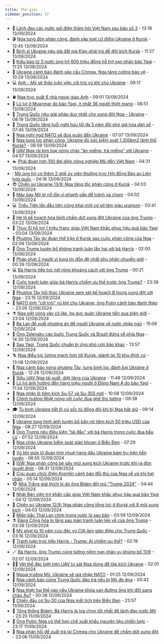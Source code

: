 ```yaml
---
title: Thế giới
sidebar_position: 17
---
```


<!-- dantri-the-gioi:START -->
- 🌋 [Lãnh đạo các nước gửi điện thăm hỏi Việt Nam sau bão số 3](https://dantri.com.vn/the-gioi/lanh-dao-cac-nuoc-gui-dien-tham-hoi-viet-nam-sau-bao-so-3-20240913200508361.htm) - 13:18 13/09/2024
- 🎬 [Nga tung đòn phản công, đánh sập loạt cứ điểm Ukraine ở Kursk](https://dantri.com.vn/the-gioi/nga-tung-don-phan-cong-danh-sap-loat-cu-diem-ukraine-o-kursk-20240913164146232.htm) - 12:45 13/09/2024
- 🧰 [Binh sĩ Ukraine nêu giá đắt mà Kiev phải trả để đột kích Kursk](https://dantri.com.vn/the-gioi/binh-si-ukraine-neu-gia-dat-ma-kiev-phai-tra-de-dot-kich-kursk-20240913174302677.htm) - 11:27 13/09/2024
- 🌋 [Kiều bào từ 3 nước ủng hộ 600 triệu đồng hỗ trợ nạn nhân bão Yagi](https://dantri.com.vn/the-gioi/kieu-bao-tu-3-nuoc-ung-ho-600-trieu-dong-ho-tro-nan-nhan-bao-yagi-20240913175258889.htm) - 11:25 13/09/2024
- 🗽 [Ukraine cảnh báo đánh sập cầu Crimea, Nga tăng cường bảo vệ](https://dantri.com.vn/the-gioi/ukraine-canh-bao-danh-sap-cau-crimea-nga-tang-cuong-bao-ve-20240913163707325.htm) - 10:29 13/09/2024
- 💻 [Anh - Mỹ sẽ thảo luận việc cởi trói vũ khí cho Ukraine](https://dantri.com.vn/the-gioi/anh-my-se-thao-luan-viec-coi-troi-vu-khi-cho-ukraine-20240910224715015.htm) - 09:17 13/09/2024
- ⛽️ [Nga trục xuất 6 nhà ngoại giao Anh](https://dantri.com.vn/the-gioi/nga-truc-xuat-6-nha-ngoai-giao-anh-20240913155329727.htm) - 09:01 13/09/2024
- 🤩 [Lũ lụt ở Myanmar do bão Yagi, ít nhất 36 người thiệt mạng](https://dantri.com.vn/the-gioi/lu-lut-o-myanmar-do-bao-yagi-it-nhat-36-nguoi-thiet-mang-20240913151911218.htm) - 08:51 13/09/2024
- 🧐 [Trung Quốc nêu giải pháp duy nhất cho xung đột Nga - Ukraine](https://dantri.com.vn/the-gioi/trung-quoc-neu-giai-phap-duy-nhat-cho-xung-dot-nga-ukraine-20240913151254320.htm) - 08:19 13/09/2024
- 🎊 [Trung Quốc tăng tuổi nghỉ hưu tối đa 5 năm đối phó già hóa dân số](https://dantri.com.vn/the-gioi/trung-quoc-tang-tuoi-nghi-huu-toi-da-5-nam-doi-pho-gia-hoa-dan-so-20240913142717652.htm) - 07:45 13/09/2024
- 📝 [Nga nghi ngờ NATO sẽ đưa quân đến Ukraine](https://dantri.com.vn/the-gioi/nga-nghi-ngo-nato-se-dua-quan-den-ukraine-20240913140354064.htm) - 07:07 13/09/2024
- 🤡 [Nga tung lực phản công, Ukraine đủ sức kiểm soát 1.300km2 lãnh thổ Kursk?](https://dantri.com.vn/the-gioi/nga-tung-luc-phan-cong-ukraine-du-suc-kiem-soat-1300km2-lanh-tho-kursk-20240913121108334.htm) - 06:59 13/09/2024
- 🥷 [UAV Nga rải kim loại nóng chảy &quot;ăn miếng, trả miếng&quot; với Ukraine](https://dantri.com.vn/the-gioi/uav-nga-rai-kim-loai-nong-chay-an-mieng-tra-mieng-voi-ukraine-20240913090747568.htm) - 04:57 13/09/2024
- 🏊 [Phái đoàn hơn 100 đại diện nông nghiệp Mỹ đến Việt Nam](https://dantri.com.vn/the-gioi/phai-doan-hon-100-dai-dien-nong-nghiep-my-den-viet-nam-20240913112307828.htm) - 04:31 13/09/2024
- 🕯 [Mỹ ủng hộ có thêm 2 ghế ủy viên thường trực Hội đồng Bảo an Liên hợp quốc](https://dantri.com.vn/the-gioi/my-ung-ho-co-them-2-ghe-uy-vien-thuong-truc-hoi-dong-bao-an-lien-hop-quoc-20240913104945671.htm) - 04:16 13/09/2024
- 😎 [Chiến sự Ukraine 13/9: Nga tăng tốc phản công ở Kursk](https://dantri.com.vn/the-gioi/chien-su-ukraine-139-nga-tang-toc-phan-cong-o-kursk-20240913102606738.htm) - 04:03 13/09/2024
- 🌈 [Máy bay Mỹ bị nổ lốp vì phanh gấp để tránh va chạm](https://dantri.com.vn/the-gioi/may-bay-my-bi-no-lop-vi-phanh-gap-de-tranh-va-cham-20240913105214740.htm) - 04:02 13/09/2024
- 💻 [Triều Tiên lần đầu tiên công khai một cơ sở làm giàu uranium](https://dantri.com.vn/the-gioi/trieu-tien-lan-dau-tien-cong-khai-mot-co-so-lam-giau-uranium-20240913102200926.htm) - 03:41 13/09/2024
- 🤖 [Hé lộ kế hoạch hòa bình chấm dứt xung đột Ukraine của ông Trump](https://dantri.com.vn/the-gioi/he-lo-ke-hoach-hoa-binh-cham-dut-xung-dot-ukraine-cua-ong-trump-20240913101904480.htm) - 03:22 13/09/2024
- 🦏 [Thụy Sĩ hỗ trợ 1 triệu franc giúp Việt Nam khắc phục hậu quả bão Yagi](https://dantri.com.vn/the-gioi/thuy-si-ho-tro-1-trieu-franc-giup-viet-nam-khac-phuc-hau-qua-bao-yagi-20240913095808673.htm) - 03:04 13/09/2024
- 🌁 [Phương Tây dự đoán thế trận ở Kursk sau cuộc phản công của Nga](https://dantri.com.vn/the-gioi/phuong-tay-du-doan-the-tran-o-kursk-sau-cuoc-phan-cong-cua-nga-20240913085951846.htm) - 02:09 13/09/2024
- 🐘 [Ông Trump tuyên bố không tranh luận lần hai với bà Harris](https://dantri.com.vn/the-gioi/ong-trump-tuyen-bo-khong-tranh-luan-lan-hai-voi-ba-harris-20240913080725001.htm) - 02:00 13/09/2024
- 🥷 [Pháp phạt 2 người vì tung tin đồn đệ nhất phu nhân chuyển giới](https://dantri.com.vn/the-gioi/phap-phat-2-nguoi-vi-tung-tin-don-de-nhat-phu-nhan-chuyen-gioi-20240913072723872.htm) - 00:39 13/09/2024
- 💻 [Bà Harris tiếp tục nới rộng khoảng cách với ông Trump](https://dantri.com.vn/the-gioi/ba-harris-tiep-tuc-noi-rong-khoang-cach-voi-ong-trump-20240913063832240.htm) - 00:21 13/09/2024
- 🎡 [Cuộc tranh luận giúp bà Harris chiếm ưu thế trước ông Trump?](https://dantri.com.vn/the-gioi/cuoc-tranh-luan-giup-ba-harris-chiem-uu-the-truoc-ong-trump-20240913004232033.htm) - 23:38 12/09/2024
- 🧰 [Phương Tây hối thúc Ukraine xem xét kế hoạch B trong xung đột với Nga](https://dantri.com.vn/the-gioi/phuong-tay-hoi-thuc-ukraine-xem-xet-ke-hoach-b-trong-xung-dot-voi-nga-20240913051716048.htm) - 23:15 12/09/2024
- 🥸 [NATO tính &quot;cởi trói&quot; vũ khí cho Ukraine, ông Putin cảnh báo đanh thép](https://dantri.com.vn/the-gioi/nato-tinh-coi-troi-vu-khi-cho-ukraine-ong-putin-canh-bao-danh-thep-20240913010955146.htm) - 23:05 12/09/2024
- ⚗️ [Nga siết vòng vây cô lập, hạ gục quân Ukraine tiến qua biên giới](https://dantri.com.vn/the-gioi/nga-siet-vong-vay-co-lap-ha-guc-quan-ukraine-tien-qua-bien-gioi-20240913023156675.htm) - 23:04 12/09/2024
- 🌮 [Ba Lan đề xuất phương án để người Ukraine về nước nhập ngũ](https://dantri.com.vn/the-gioi/ba-lan-de-xuat-phuong-an-de-nguoi-ukraine-ve-nuoc-nhap-ngu-20240912215231942.htm) - 15:06 12/09/2024
- 🎃 [Ông Zelensky cáo buộc Trung Quốc và Brazil đứng về phía Nga](https://dantri.com.vn/the-gioi/ong-zelensky-cao-buoc-trung-quoc-va-brazil-dung-ve-phia-nga-20240912212202507.htm) - 14:30 12/09/2024
- 💫 [Sau Yagi, Trung Quốc chuẩn bị ứng phó cơn bão khác](https://dantri.com.vn/the-gioi/sau-yagi-trung-quoc-chuan-bi-ung-pho-con-bao-khac-20240912205204155.htm) - 13:57 12/09/2024
- 🪜 [Nga điều lực lượng mạnh hơn tới Kursk, giành lại 10 khu định cư](https://dantri.com.vn/the-gioi/nga-dieu-luc-luong-manh-hon-toi-kursk-gianh-lai-10-khu-dinh-cu-20240912195338884.htm) - 13:08 12/09/2024
- 🌋 [Nga cảnh báo nóng phương Tây, tung binh lực đánh bại Ukraine ở Kursk](https://dantri.com.vn/the-gioi/nga-canh-bao-nong-phuong-tay-tung-binh-luc-danh-bai-ukraine-o-kursk-20240912185851766.htm) - 12:28 12/09/2024
- 🦏 [Siêu UAV Nga tái xuất, diệt tăng của Ukraine](https://dantri.com.vn/the-gioi/sieu-uav-nga-tai-xuat-diet-tang-cua-ukraine-20240910150742513.htm) - 11:48 12/09/2024
- 👀 [Lũ lụt ảnh hưởng đến hàng triệu người ở Đông Nam Á do bão Yagi](https://dantri.com.vn/the-gioi/lu-lut-anh-huong-den-hang-trieu-nguoi-o-dong-nam-a-do-bao-yagi-20240912172353845.htm) - 11:34 12/09/2024
- 🧰 [Nga nhận lô tiêm kích Su-57 và Su-35S mới](https://dantri.com.vn/the-gioi/nga-nhan-lo-tiem-kich-su-57-va-su-35s-moi-20240912154454199.htm) - 10:08 12/09/2024
- 🚀 [Chính trường Nhật nóng với cuộc đua ghế thủ tướng](https://dantri.com.vn/the-gioi/chinh-truong-nhat-nong-voi-cuoc-dua-ghe-thu-tuong-20240912161409806.htm) - 09:38 12/09/2024
- 🎓 [Tù binh Ukraine tiết lộ cú sốc từ đồng đội khi bị Nga bắt giữ](https://dantri.com.vn/the-gioi/tu-binh-ukraine-tiet-lo-cu-soc-tu-dong-doi-khi-bi-nga-bat-giu-20240912154345281.htm) - 09:14 12/09/2024
- 🥸 [Ukraine tung hình ảnh tuyên bố bắn rơi tiêm kích 50 triệu USD của Nga](https://dantri.com.vn/the-gioi/ukraine-tung-hinh-anh-tuyen-bo-ban-roi-tiem-kich-50-trieu-usd-cua-nga-20240912145609051.htm) - 08:27 12/09/2024
- 🦅 [Ông Trump nêu điều kiện &quot;tái đấu&quot; với bà Harris trong cuộc đua bầu cử](https://dantri.com.vn/the-gioi/ong-trump-neu-dieu-kien-tai-dau-voi-ba-harris-trong-cuoc-dua-bau-cu-20240912063357257.htm) - 07:52 12/09/2024
- 🤭 [Nga chặn Ukraine kiểm soát giàn khoan ở Biển Đen](https://dantri.com.vn/the-gioi/nga-chan-ukraine-kiem-soat-gian-khoan-o-bien-den-20240912141536539.htm) - 07:29 12/09/2024
- 🤖 [Vũ khí giúp lữ đoàn tinh nhuệ hàng đầu Ukraine bám trụ trên tiền tuyến](https://dantri.com.vn/the-gioi/vu-khi-giup-lu-doan-tinh-nhue-hang-dau-ukraine-bam-tru-tren-tien-tuyen-20240912122535344.htm) - 06:55 12/09/2024
- 🐲 [ISW: Nga phản công bẻ gãy mũi xung kích Ukraine trước khi ra đòn quyết định](https://dantri.com.vn/the-gioi/isw-nga-phan-cong-be-gay-mui-xung-kich-ukraine-truoc-khi-ra-don-quyet-dinh-20240912115855287.htm) - 06:31 12/09/2024
- 🫣 [Cựu quan chức Điện Kremlin cảnh báo đối thủ của Nga về vũ khí hạt nhân](https://dantri.com.vn/the-gioi/cuu-quan-chuc-dien-kremlin-canh-bao-doi-thu-cua-nga-ve-vu-khi-hat-nhan-20240912114846448.htm) - 05:14 12/09/2024
- 🐵 [Nhà Trắng giải thích lý do ông Biden đội mũ &quot;Trump 2024&quot;](https://dantri.com.vn/the-gioi/nha-trang-giai-thich-ly-do-ong-biden-doi-mu-trump-2024-20240912114008036.htm) - 04:44 12/09/2024
- 🫶 [Nhật Bản viện trợ khẩn cấp giúp Việt Nam khắc phục hậu quả bão Yagi](https://dantri.com.vn/the-gioi/nhat-ban-vien-tro-khan-cap-giup-viet-nam-khac-phuc-hau-qua-bao-yagi-20240912110104973.htm) - 04:12 12/09/2024
- 💃 [Chiến sự Ukraine 12/9: Nga phản công tổng lực ở Kursk với 8 mũi xung kích](https://dantri.com.vn/the-gioi/chien-su-ukraine-129-nga-phan-cong-tong-luc-o-kursk-voi-8-mui-xung-kich-20240912103823162.htm) - 04:03 12/09/2024
- 💫 [Miền bắc Thái Lan chìm trong nước lũ sau bão](https://dantri.com.vn/the-gioi/mien-bac-thai-lan-chim-trong-nuoc-lu-sau-bao-20240912104731800.htm) - 03:59 12/09/2024
- ⚗️ [Đảng Cộng hòa lo lắng sau màn tranh luận lép vế của ông Trump](https://dantri.com.vn/the-gioi/dang-cong-hoa-lo-lang-sau-man-tranh-luan-lep-ve-cua-ong-trump-20240912101128761.htm) - 03:39 12/09/2024
- 🥷 [Mỹ phạt tù 10 năm cựu đặc vụ CIA làm gián điệp cho Trung Quốc](https://dantri.com.vn/the-gioi/my-phat-tu-10-nam-cuu-dac-vu-cia-lam-gian-diep-cho-trung-quoc-20240912101159057.htm) - 03:16 12/09/2024
- 🥸 [Tranh luận trực tiếp Harris - Trump: Ai chiếm ưu thế?](https://dantri.com.vn/the-gioi/tranh-luan-truc-tiep-harris-trump-ai-chiem-uu-the-20240911205013290.htm) - 02:19 12/09/2024
- 🪄 [Bà Harris, ông Trump cùng tưởng niệm nạn nhân vụ khủng bố 11/9](https://dantri.com.vn/the-gioi/ba-harris-ong-trump-cung-tuong-niem-nan-nhan-vu-khung-bo-119-20240912090624334.htm) - 02:07 12/09/2024
- 🧑‍💻 [Vật thể đặc biệt trên UAV tự sát Nga dùng để tập kích Ukraine](https://dantri.com.vn/the-gioi/vat-the-dac-biet-tren-uav-tu-sat-nga-dung-de-tap-kich-ukraine-20240912084601297.htm) - 02:01 12/09/2024
- 🤭 [Ngoại trưởng Mỹ: Ukraine sẽ gia nhập NATO](https://dantri.com.vn/the-gioi/ngoai-truong-my-ukraine-se-gia-nhap-nato-20240912054900013.htm) - 01:25 12/09/2024
- 🗽 [Nga cảnh báo cùng Trung Quốc đáp trả nếu bị Mỹ đe dọa](https://dantri.com.vn/the-gioi/nga-canh-bao-cung-trung-quoc-dap-tra-neu-bi-my-de-doa-20240912065510543.htm) - 00:42 12/09/2024
- 🤖 [Nga thiệt hại thế nào nếu Ukraine khóa van đường ống khí đốt sang châu Âu?](https://dantri.com.vn/the-gioi/nga-thiet-hai-the-nao-neu-ukraine-khoa-van-duong-ong-khi-dot-sang-chau-au-20240912071957518.htm) - 00:38 12/09/2024
- 🌈 [Chiến đấu cơ Su-30 của Nga mất tích trên Biển Đen](https://dantri.com.vn/the-gioi/chien-dau-co-su-30-cua-nga-mat-tich-tren-bien-den-20240912065548490.htm) - 23:57 11/09/2024
- 🤩 [Tổng thống Biden: Bà Harris là lựa chọn tốt nhất để lãnh đạo nước Mỹ](https://dantri.com.vn/the-gioi/tong-thong-biden-ba-harris-la-lua-chon-tot-nhat-de-lanh-dao-nuoc-my-20240911171755931.htm) - 23:20 11/09/2024
- 🤗 [Ông Putin: Nga có thể hạn chế xuất khẩu nguyên liệu chiến lược](https://dantri.com.vn/the-gioi/ong-putin-nga-co-the-han-che-xuat-khau-nguyen-lieu-chien-luoc-20240912061224824.htm) - 23:17 11/09/2024
- 🙉 [Nga phản hồi đề xuất trả lại Crimea cho Ukraine để chấm dứt xung đột](https://dantri.com.vn/the-gioi/nga-phan-hoi-de-xuat-tra-lai-crimea-cho-ukraine-de-cham-dut-xung-dot-20240912050546119.htm) - 23:06 11/09/2024<!-- dantri-the-gioi:END -->
